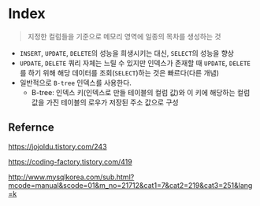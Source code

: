 # Index

> 지정한 컬럼들을 기준으로 메모리 영역에 일종의 목차를 생성하는 것

- `INSERT`, `UPDATE`, `DELETE`의 성능을 희생시키는 대신, `SELECT`의 성능을 향상
- `UPDATE`, `DELETE` 쿼리 자체는 느릴 수 있지만 인덱스가 존재할 때 `UPDATE`, `DELETE`를 하기 위해 해당 데이터를 조회(`SELECT`)하는 것은 빠르다(다른 개념)
- 일반적으로 `B-tree` 인덱스를 사용한다.
  - B-tree: 인덱스 키(인덱스로 만들 테이블의 컬럼 값)와 이 키에 해당하는 컬럼 값을 가진 테이블의 로우가 저장된 주소 값으로 구성

## Refernce

https://jojoldu.tistory.com/243

https://coding-factory.tistory.com/419

http://www.mysqlkorea.com/sub.html?mcode=manual&scode=01&m_no=21712&cat1=7&cat2=219&cat3=251&lang=k